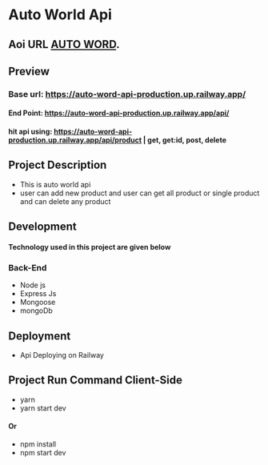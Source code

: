 # Auto World Api

## Aoi URL [AUTO WORD](https://auto-word-api-production.up.railway.app/).

## Preview

### Base url: https://auto-word-api-production.up.railway.app/

#### End Point: https://auto-word-api-production.up.railway.app/api/

#### hit api using: https://auto-word-api-production.up.railway.app/api/product | get, get:id, post, delete

## Project Description

- This is auto world api
- user can add new product and user can get all product or single product and can delete any product

## Development

#### Technology used in this project are given below

### Back-End

- Node js
- Express Js
- Mongoose
- mongoDb

## Deployment

- Api Deploying on Railway

## Project Run Command Client-Side

- yarn
- yarn start dev

#### Or

- npm install
- npm start dev
